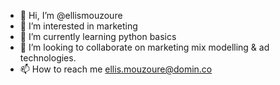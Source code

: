 - 👋 Hi, I’m @ellismouzoure
- 👀 I’m interested in marketing 
- 🌱 I’m currently learning python basics
- 💞️ I’m looking to collaborate on marketing mix modelling & ad technologies. 
- 📫 How to reach me ellis.mouzoure@domin.co

<!---
ellismouzoure/ellismouzoure is a ✨ special ✨ repository because its `README.md` (this file) appears on your GitHub profile.
You can click the Preview link to take a look at your changes.
--->

